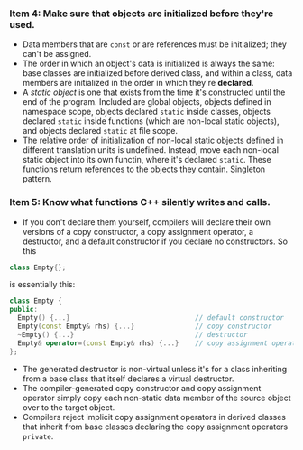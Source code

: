 ### Item 4: Make sure that objects are initialized before they're used.

* Data members that are `const` or are references must be initialized; they can't be assigned.
* The order in which an object's data is initialized is always the same: base classes are initialized before derived class, and within a class, data members are initialized in the order in which they're **declared**.
* A *static object* is one that exists from the time it's constructed until the end of the program. Included are global objects, objects defined in namespace scope, objects declared `static` inside classes, objects declared `static` inside functions (which are non-local static objects), and objects declared `static` at file scope.
* The relative order of initialization of non-local static objects defined in different translation units is undefined. Instead, move each non-local static object into its own functin, where it's declared `static`. These functions return references to the objects they contain. Singleton pattern.

### Item 5: Know what functions C++ silently writes and calls.

* If you don't declare them yourself, compilers will declare their own versions of a copy constructor, a copy assignment operator, a destructor, and a default constructor if you declare no constructors. So this

```cpp
class Empty{};
```

is essentially this:

```cpp
class Empty {
public:
  Empty() {...}                               // default constructor
  Empty(const Empty& rhs) {...}               // copy constructor
  ~Empty() {...}                              // destructor
  Empty& operator=(const Empty& rhs) {...}    // copy assignment operator
};
```

* The generated destructor is non-virtual unless it's for a class inheriting from a base class that itself declares a virtual destructor.
* The compiler-generated copy constructor and copy assignment operator simply copy each non-static data member of the source object over to the target object.
* Compilers reject implicit copy assignment operators in derived classes that inherit from base classes declaring the copy assignment operators `private`.
